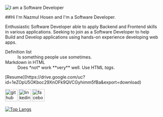 ![I am a Software Developer](https://i.ibb.co/68XyCp7/Nazmul.jpg)

##Hi I'm Nazmul Hosen and I'm a Software Developer.

Enthusiastic Software Developer able to apply Backend and
Frontend skills in various applications. Seeking to join
as a Software Developer to help Build and Develop applications
using hands-on experience developing web apps. 
<dl>
  <dt>Definition list</dt>
  <dd>Is something people use sometimes.</dd>

  <dt>Markdown in HTML</dt>
  <dd>Does *not* work **very** well. Use HTML <em>tags</em>.</dd>
</dl>
[Resume](https://drive.google.com/uc?id=1eZOpU5OKboc29XnOFk9QVCGyhimm5fBa&export=download)



[<img src='https://cdn.jsdelivr.net/npm/simple-icons@3.0.1/icons/github.svg' alt='github' height='40'>](https://github.com/nazmulhosens) 
[<img src='https://cdn.jsdelivr.net/npm/simple-icons@3.0.1/icons/linkedin.svg' alt='linkedin' height='40'>](https://www.linkedin.com/in/nazmulhosens/) 
[<img src='https://cdn.jsdelivr.net/npm/simple-icons@3.0.1/icons/facebook.svg' alt='facebook' height='40'>](https://www.facebook.com/nazmulhosens/) 

[![Top Langs](https://github-readme-stats.vercel.app/api/top-langs/?username=nazmulhosens)](https://github.com/anuraghazra/github-readme-stats)

